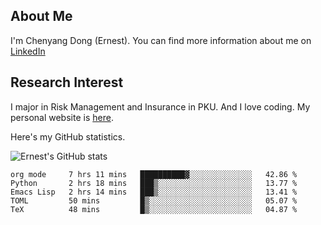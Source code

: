 ## About Me

I'm Chenyang Dong (Ernest). You can find more information about me on [LinkedIn](https://www.linkedin.com/in/%E6%99%A8%E9%98%B3-%E8%91%A3-918ab41b4/)

## Research Interest

I major in Risk Management and Insurance in PKU. And I love coding. My personal website is [here](https://ernestdong.github.io).

Here's my GitHub statistics.

![Ernest's GitHub stats](https://github-readme-stats.vercel.app/api?username=ErnestDong&show_icons=true?count_private=true)

<!--START_SECTION:waka-->
```text
org mode     7 hrs 11 mins   ██████████▓░░░░░░░░░░░░░░   42.86 % 
Python       2 hrs 18 mins   ███▒░░░░░░░░░░░░░░░░░░░░░   13.77 % 
Emacs Lisp   2 hrs 14 mins   ███▒░░░░░░░░░░░░░░░░░░░░░   13.41 % 
TOML         50 mins         █▒░░░░░░░░░░░░░░░░░░░░░░░   05.07 % 
TeX          48 mins         █▒░░░░░░░░░░░░░░░░░░░░░░░   04.87 % 
```
<!--END_SECTION:waka-->
